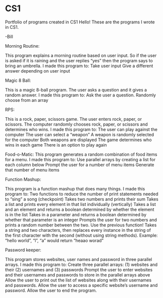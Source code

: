 # CS1
Portfolio of programs created in CS1 
Hello!
These are the programs I wrote in CS1.

-Bill

Morning Routine:

This program explains a morning routine based on user input. So if the user is asked if it is raining and the user replies “yes” then the program says to bring an umbrella. I made this program to:
Take user input
Give a different answer depending on user input


Magic 8 Ball:

This is a magic 8-ball program. The user asks a question and it gives a random answer. I made this program to:
Ask the user a question.
Randomly choose from an array


RPS:

This is a rock, paper, scissors game. The user enters rock, paper, or scissors. The computer randomly chooses rock, paper, or scissors and determines who wins.  I made this program to:
The user can play against the computer
The user can select a “weapon”
A weapon is randomly selected for the computer
Both weapons are displayed
The game determines who wins in each game
There is an option to play again

Food-o-Matic:
This program generates a random combination of food items for a menu. I made this program to:
Use parallel arrays by creating a list for each column below
Prompt the user for a number of menu items
Generate that number of menu items



Function Mashup:

This program is a function mashup that does many things. I made this program to:
Two functions to reduce the number of print statements needed to “sing” a song (checkpoint)
Takes two numbers and prints their sum
Takes a list and prints every element in that list individually (vertically)
Takes a list and an element and returns a boolean determined by whether the element is in the list
Takes in a parameter and returns a boolean determined by whether that parameter is an integer
Prompts the user for two numbers and prints a random number between the two. Use the previous function!
Takes a string and two characters, then replaces every instance in the string of the first character with the second (without using string methods). Example: “hello world”, “l”, “a” would return “heaao worad”


Password keeper:

This program stores websites, user names and password in three parallel arrays. I made this program to: Create three parallel arrays: (1) websites and their (2) usernames and (3) passwords
Prompt the user to enter websites and their usernames and passwords to store in the parallel arrays above
Allow the user to print out the list of websites along with their usernames and passwords.
Allow the user to access a specific website’s username and password.
Allow the user to end the program.


